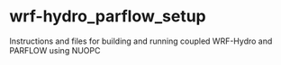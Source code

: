# wrf-hydro_parflow_setup
Instructions and files for building and running coupled WRF-Hydro and PARFLOW using NUOPC
